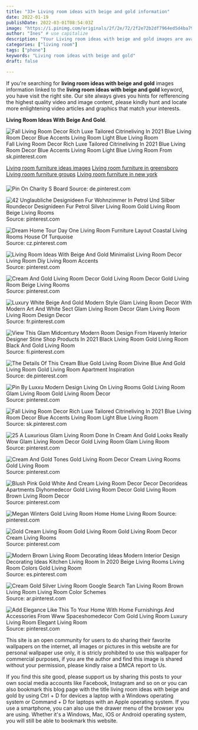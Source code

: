 ```yaml
---
title: "33+ Living room ideas with beige and gold information"
date: 2022-01-19
publishDate: 2022-03-01T08:54:03Z
image: "https://i.pinimg.com/originals/2f/2e/72/2f2e72b2df7964ed5d4ba79d3d668ff9.jpg"
author: "Ines" # use capitalize
description: "Your Living room ideas with beige and gold images are available in this site. Living room ideas with beige and gold are a topic that is being searched for and liked by netizens today. You can Find and Download the Living room ideas with beige and gold files here. Download all royalty-free photos."
categories: ["living room"]
tags: ["phone"]
keywords: "Living room ideas with beige and gold"
draft: false

---
```


If you're searching for **living room ideas with beige and gold** images information linked to the **living room ideas with beige and gold** keyword, you have visit the right  site.  Our site always  gives you  hints  for refferencing  the highest  quality video and image  content, please kindly hunt and locate more enlightening video articles and graphics  that match your interests.

**Living Room Ideas With Beige And Gold**. 

![Fall Living Room Decor Rich Luxe Tailored Citrineliving In 2021 Blue Living Room Decor Blue Accents Living Room Light Blue Living Room](https://i.pinimg.com/originals/f2/2c/67/f22c67000c7d9fa5ffb7bb24c4a699cf.jpg "Fall Living Room Decor Rich Luxe Tailored Citrineliving In 2021 Blue Living Room Decor Blue Accents Living Room Light Blue Living Room")
Fall Living Room Decor Rich Luxe Tailored Citrineliving In 2021 Blue Living Room Decor Blue Accents Living Room Light Blue Living Room From sk.pinterest.com

[Living room furniture ideas images](/living-room-furniture-ideas-images/)
[Living room furniture in greensboro](/living-room-furniture-in-greensboro/)
[Living room furniture groups](/living-room-furniture-groups/)
[Living room furniture in new york](/living-room-furniture-in-new-york/)



### 

 


![Pin On Charity S Board](https://i.pinimg.com/474x/3a/e1/49/3ae149983d126214bb9df55ece328ec0.jpg "Pin On Charity S Board")
Source: de.pinterest.com

 

![42 Unglaubliche Designideen Fur Wohnzimmer In Petrol Und Silber Roundecor Designideen Fur Petrol Silver Living Room Gold Living Room Beige Living Rooms](https://i.pinimg.com/originals/cf/cc/2c/cfcc2c24a6d0dba2d972511e4138b759.jpg "42 Unglaubliche Designideen Fur Wohnzimmer In Petrol Und Silber Roundecor Designideen Fur Petrol Silver Living Room Gold Living Room Beige Living Rooms")
Source: pinterest.com

 

![Dream Home Tour Day One Living Room Furniture Layout Coastal Living Rooms House Of Turquoise](https://i.pinimg.com/originals/29/92/25/2992258277227d6e1f323ded2496c352.jpg "Dream Home Tour Day One Living Room Furniture Layout Coastal Living Rooms House Of Turquoise")
Source: cz.pinterest.com

 

![Living Room Ideas With Beige And Gold Minimalist Living Room Decor Living Room Diy Living Room Accents](https://i.pinimg.com/originals/ca/08/87/ca0887701806835ebbf892ab7ac2345c.jpg "Living Room Ideas With Beige And Gold Minimalist Living Room Decor Living Room Diy Living Room Accents")
Source: pinterest.com

 

![Cream And Gold Living Room Decor Gold Living Room Decor Gold Living Room Beige Living Rooms](https://i.pinimg.com/736x/21/62/74/216274df475f6f091b489de6137356fa.jpg "Cream And Gold Living Room Decor Gold Living Room Decor Gold Living Room Beige Living Rooms")
Source: pinterest.com

 

![Luxury White Beige And Gold Modern Style Glam Living Room Decor With Modern Art And White Sect Glam Living Room Decor Glam Living Room Living Room Design Decor](https://i.pinimg.com/originals/46/37/d8/4637d8833cefbd6adda794e336a16ffd.jpg "Luxury White Beige And Gold Modern Style Glam Living Room Decor With Modern Art And White Sect Glam Living Room Decor Glam Living Room Living Room Design Decor")
Source: fr.pinterest.com

 

![View This Glam Midcentury Modern Room Design From Havenly Interior Designer Stine Shop Products In 2021 Black Living Room Gold Living Room Black And Gold Living Room](https://i.pinimg.com/originals/eb/9f/9b/eb9f9b29bc785d08109e9bc4f0755fb2.jpg "View This Glam Midcentury Modern Room Design From Havenly Interior Designer Stine Shop Products In 2021 Black Living Room Gold Living Room Black And Gold Living Room")
Source: fi.pinterest.com

 

![The Details Of This Cream Blue Gold Living Room Divine Blue And Gold Living Room Gold Living Room Apartment Inspiration](https://i.pinimg.com/originals/af/20/01/af20018b17fb114055447eb6f4a2c979.jpg "The Details Of This Cream Blue Gold Living Room Divine Blue And Gold Living Room Gold Living Room Apartment Inspiration")
Source: de.pinterest.com

 

![Pin By Luxxu Modern Design Living On Living Rooms Gold Living Room Glam Living Room Gold Living Room Decor](https://i.pinimg.com/originals/ed/d4/53/edd453b309435e47abc9abb10ef062c4.jpg "Pin By Luxxu Modern Design Living On Living Rooms Gold Living Room Glam Living Room Gold Living Room Decor")
Source: pinterest.com

 

![Fall Living Room Decor Rich Luxe Tailored Citrineliving In 2021 Blue Living Room Decor Blue Accents Living Room Light Blue Living Room](https://i.pinimg.com/originals/f2/2c/67/f22c67000c7d9fa5ffb7bb24c4a699cf.jpg "Fall Living Room Decor Rich Luxe Tailored Citrineliving In 2021 Blue Living Room Decor Blue Accents Living Room Light Blue Living Room")
Source: sk.pinterest.com

 

![25 A Luxurious Glam Living Room Done In Cream And Gold Looks Really Wow Glam Living Room Decor Gold Living Room Glam Living Room](https://i.pinimg.com/564x/0e/53/7e/0e537eb806106071a0d87b43f8b90851.jpg "25 A Luxurious Glam Living Room Done In Cream And Gold Looks Really Wow Glam Living Room Decor Gold Living Room Glam Living Room")
Source: pinterest.com

 

![Cream And Gold Tones Gold Living Room Decor Cream Living Rooms Gold Living Room](https://i.pinimg.com/originals/62/a9/4c/62a94c44b7e5ec7397695e1d0290afd1.jpg "Cream And Gold Tones Gold Living Room Decor Cream Living Rooms Gold Living Room")
Source: pinterest.com

 

![Blush Pink Gold White And Cream Living Room Decor Decor Decorideas Apartments Diyhomedecor Gold Living Room Decor Gold Living Room Brown Living Room Decor](https://i.pinimg.com/originals/86/0d/7d/860d7d9658479831f732821ece5fbb37.jpg "Blush Pink Gold White And Cream Living Room Decor Decor Decorideas Apartments Diyhomedecor Gold Living Room Decor Gold Living Room Brown Living Room Decor")
Source: pinterest.com

 

![Megan Winters Gold Living Room Home Home Living Room](https://i.pinimg.com/originals/0d/5f/ef/0d5fefe0a83cf68e4ecc4bd19711cdac.png "Megan Winters Gold Living Room Home Home Living Room")
Source: pinterest.com

 

![Gold Cream Living Room Gold Living Room Gold Living Room Decor Cream Living Rooms](https://i.pinimg.com/474x/23/38/a3/2338a3131838dc066e147fbb4167db9a--cream-living-rooms-bedroom-colours.jpg "Gold Cream Living Room Gold Living Room Gold Living Room Decor Cream Living Rooms")
Source: pinterest.com

 

![Modern Brown Living Room Decorating Ideas Modern Interior Design Decorating Ideas Kitchen Living Room In 2020 Beige Living Rooms Living Room Colors Gold Living Room](https://i.pinimg.com/originals/f1/90/2d/f1902d5c341f72ef1d8e10f08eb1ac59.jpg "Modern Brown Living Room Decorating Ideas Modern Interior Design Decorating Ideas Kitchen Living Room In 2020 Beige Living Rooms Living Room Colors Gold Living Room")
Source: es.pinterest.com

 

![Cream Gold Silver Living Room Google Search Tan Living Room Brown Living Room Living Room Color Schemes](https://i.pinimg.com/originals/3a/3d/e3/3a3de308e2410fdc6905e890a2b382eb.jpg "Cream Gold Silver Living Room Google Search Tan Living Room Brown Living Room Living Room Color Schemes")
Source: ar.pinterest.com

 

![Add Elegance Like This To Your Home With Home Furnishings And Accessories From Www Spaceshomedecor Com Gold Living Room Luxury Living Room Elegant Living Room](https://i.pinimg.com/originals/2f/2e/72/2f2e72b2df7964ed5d4ba79d3d668ff9.jpg "Add Elegance Like This To Your Home With Home Furnishings And Accessories From Www Spaceshomedecor Com Gold Living Room Luxury Living Room Elegant Living Room")
Source: pinterest.com

 

This site is an open community for users to do sharing their favorite wallpapers on the internet, all images or pictures in this website are for personal wallpaper use only, it is stricly prohibited to use this wallpaper for commercial purposes, if you are the author and find this image is shared without your permission, please kindly raise a DMCA report to Us.

If you find this site good, please support us by sharing this posts to your own social media accounts like Facebook, Instagram and so on or you can also bookmark this blog page with the title living room ideas with beige and gold by using Ctrl + D for devices a laptop with a Windows operating system or Command + D for laptops with an Apple operating system. If you use a smartphone, you can also use the drawer menu of the browser you are using. Whether it's a Windows, Mac, iOS or Android operating system, you will still be able to bookmark this website.
